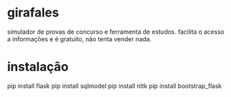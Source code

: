 # girafales
simulador de provas de concurso e ferramenta de estudos.
facilita o acesso a informações e é gratuito, não tenta vender nada.


# instalação

pip install flask
pip install sqlmodel
pip install nltk
pip install bootstrap_flask

